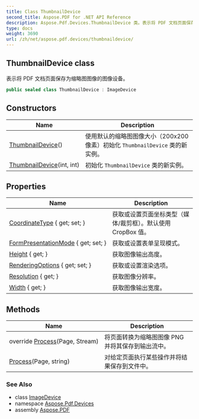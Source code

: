 ```yaml
---
title: Class ThumbnailDevice
second_title: Aspose.PDF for .NET API Reference
description: Aspose.Pdf.Devices.ThumbnailDevice 类。表示将 PDF 文档页面保存为缩略图图像的图像设备
type: docs
weight: 3690
url: /zh/net/aspose.pdf.devices/thumbnaildevice/
---
```

## ThumbnailDevice class

表示将 PDF 文档页面保存为缩略图图像的图像设备。

```csharp
public sealed class ThumbnailDevice : ImageDevice
```

## Constructors

| Name | Description |
| --- | --- |
| [ThumbnailDevice](thumbnaildevice/#constructor)() | 使用默认的缩略图图像大小（200x200 像素）初始化 `ThumbnailDevice` 类的新实例。 |
| [ThumbnailDevice](thumbnaildevice/#constructor_1)(int, int) | 初始化 `ThumbnailDevice` 类的新实例。 |

## Properties

| Name | Description |
| --- | --- |
| [CoordinateType](../../aspose.pdf.devices/imagedevice/coordinatetype/) { get; set; } | 获取或设置页面坐标类型（媒体/裁剪框）。默认使用 CropBox 值。 |
| [FormPresentationMode](../../aspose.pdf.devices/imagedevice/formpresentationmode/) { get; set; } | 获取或设置表单呈现模式。 |
| [Height](../../aspose.pdf.devices/imagedevice/height/) { get; } | 获取图像输出高度。 |
| [RenderingOptions](../../aspose.pdf.devices/imagedevice/renderingoptions/) { get; set; } | 获取或设置渲染选项。 |
| [Resolution](../../aspose.pdf.devices/imagedevice/resolution/) { get; } | 获取图像分辨率。 |
| [Width](../../aspose.pdf.devices/imagedevice/width/) { get; } | 获取图像输出宽度。 |

## Methods

| Name | Description |
| --- | --- |
| override [Process](../../aspose.pdf.devices/thumbnaildevice/process/#process)(Page, Stream) | 将页面转换为缩略图图像 PNG 并将其保存到输出流中。 |
| [Process](../../aspose.pdf.devices/pagedevice/process/)(Page, string) | 对给定页面执行某些操作并将结果保存到文件中。 |

### See Also

* class [ImageDevice](../imagedevice/)
* namespace [Aspose.Pdf.Devices](../../aspose.pdf.devices/)
* assembly [Aspose.PDF](../../)